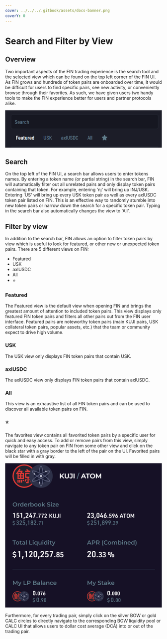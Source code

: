 ```yaml
---
cover: ../../../.gitbook/assets/docs-banner.png
coverY: 0
---
```


# Search and Filter by View

## Overview

Two important aspects of the FIN trading experience is the search tool and the selected view which can be found on the top left corner of the FIN UI. As FIN grows and hundreds of token pairs are onboarded over time, it would be difficult for users to find specific pairs, see new activity, or conveniently browse through their favorites. As such, we have given users two handy tools to make the FIN experience better for users and partner protocols alike.

&#x20;                                               ![](<../../../.gitbook/assets/image (26).png>)

## Search

On the top left of the FIN UI, a search bar allows users to enter tokens names. By entering a token name (or partial string) in the search bar, FIN will automatically filter out all unrelated pairs and only display token pairs containing that token. For example, entering 'nj' will bring up INJ/USK. Entering 'US' will bring up every USK token pair as well as every axlUSDC token pair listed on FIN. This is an effective way to randomly stumble into new token pairs or narrow down the search for a specific token pair. Typing in the search bar also automatically changes the view to 'All'.

## Filter by view&#x20;

In addition to the search bar, FIN allows an option to filter token pairs by view which is useful to look for featured, or other new or unexpected token pairs. There are 5 different views on FIN:

* Featured
* USK
* axlUSDC
* All
* :star:

### Featured

The Featured view is the default view when opening FIN and brings the greatest amount of attention to included token pairs. This view displays only featured FIN token pairs and filters all other pairs out from the FIN user interface. Featured pairs are noteworthy token pairs (main KUJI pairs, USK collateral token pairs, popular assets, etc.) that the team or community expect to drive high volume.

### USK

The USK view only displays FIN token pairs that contain USK.

### axlUSDC

The axlUSDC view only displays FIN token pairs that contain axlUSDC.

### All

This view is an exhaustive list of all FIN token pairs and can be used to discover all available token pairs on FIN.&#x20;

### :star:

The favorites view contains all favorited token pairs by a specific user for quick and easy access. To add or remove pairs from this view, simply navigate to any token pair on FIN from some other view and click on the black star with a gray border to the left of the pair on the UI. Favorited pairs will be filled in with gray. &#x20;

&#x20;                                               ![](<../../../.gitbook/assets/image (23).png>)

Furthermore, for every trading pair, simply click on the silver BOW or gold CALC circles to directly navigate to the corresponding BOW liquidity pool or CALC UI that allows users to dollar cost average (DCA) into or out of the trading pair. &#x20;
